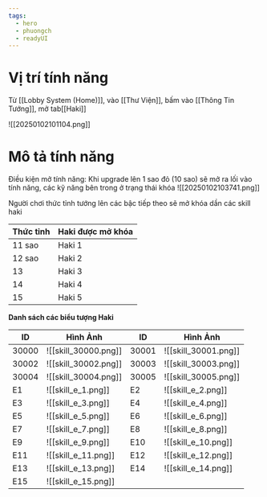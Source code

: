 ```yaml
---
tags:
  - hero
  - phuongch
  - readyUI
---
```

# Vị trí tính năng
Từ [[Lobby System (Home)]], vào [[Thư Viện]], bấm vào [[Thông Tin Tướng]], mở tab[[Haki]]

![[20250102101104.png]]

# Mô tả tính năng
Điều kiện mở tính năng: Khi upgrade lên 1 sao đỏ (10 sao) sẽ mở ra lối vào tính năng, các kỹ năng bên trong ở trạng thái khóa
![[20250102103741.png]]

Người chơi thức tỉnh tướng lên các bậc tiếp theo sẽ mở khóa dần các skill haki


| Thức tỉnh | Haki được mở khóa |
| --------- | ----------------- |
| 11 sao    | Haki 1            |
| 12 sao    | Haki 2            |
| 13        | Haki 3            |
| 14        | Haki 4            |
| 15        | Haki 5            |

**Danh sách các biểu tượng Haki**

| ID    | Hình Ảnh             | ID    | Hình Ảnh             |
| ----- | -------------------- | ----- | -------------------- |
| 30000 | ![[skill_30000.png]] | 30001 | ![[skill_30001.png]] |
| 30002 | ![[skill_30002.png]] | 30003 | ![[skill_30003.png]] |
| 30004 | ![[skill_30004.png]] | 30005 | ![[skill_30005.png]] |
| E1    | ![[skill_e_1.png]]   | E2    | ![[skill_e_2.png]]   |
| E3    | ![[skill_e_3.png]]   | E4    | ![[skill_e_4.png]]   |
| E5    | ![[skill_e_5.png]]   | E6    | ![[skill_e_6.png]]   |
| E7    | ![[skill_e_7.png]]   | E8    | ![[skill_e_8.png]]   |
| E9    | ![[skill_e_9.png]]   | E10   | ![[skill_e_10.png]]  |
| E11   | ![[skill_e_11.png]]  | E12   | ![[skill_e_12.png]]  |
| E13   | ![[skill_e_13.png]]  | E14   | ![[skill_e_14.png]]  |
| E15   | ![[skill_e_15.png]]  |       |                      |
